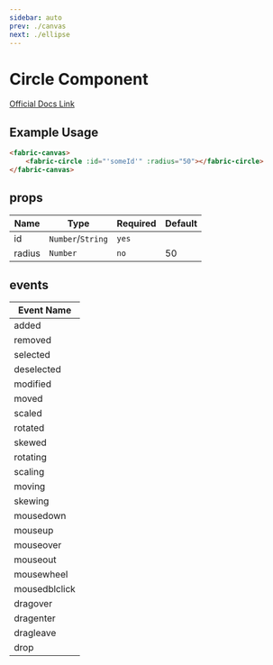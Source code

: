 ```yaml
---
sidebar: auto
prev: ./canvas
next: ./ellipse
---
```


# Circle Component
[Official Docs Link](http://fabricjs.com/docs/fabric.Circle.html)


## Example Usage
```html
<fabric-canvas>
	<fabric-circle :id="'someId'" :radius="50"></fabric-circle>
</fabric-canvas>
```

## props
| Name | Type               | Required | Default |
| ---- | ------------------ | -------- | ------- |
| id | `Number`/`String` | `yes` | |
| radius| `Number` | `no` | 50 |
## events
| Event Name|
|-----------|
| added |
| removed |
| selected |
| deselected |
| modified |
| moved |
| scaled |
| rotated |
| skewed |
| rotating |
| scaling |
| moving |
| skewing |
| mousedown |
| mouseup |
| mouseover |
| mouseout |
| mousewheel |
| mousedblclick |
| dragover |
| dragenter |
| dragleave |
| drop |

